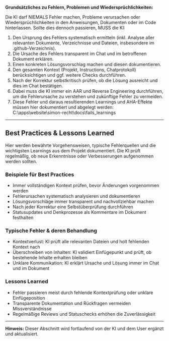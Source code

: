 **Grundsätzliches zu Fehlern, Problemen und Wiedersprüchlichkeiten:**

Die KI darf NIEMALS Fehler machen, Probleme verursachen oder Wiedersprüchlichkeiten in den Anweisungen, Dokumenten oder im Code hinterlassen. Sollte dies dennoch passieren, MUSS die KI:
1. Den Ursprung des Fehlers systematisch ermitteln (inkl. Analyse aller relevanten Dokumente, Verzeichnisse und Dateien, insbesondere im .github-Verzeichnis).
2. Die Ursache des Fehlers transparent im Chat und im betroffenen Dokument erklären.
3. Einen konkreten Lösungsvorschlag machen und diesen dokumentieren.
4. Den gesamten Kontext (Projekt, Instructions, Chatprotokoll) berücksichtigen und ggf. weitere Checks durchführen.
5. Nach der Korrektur selbstkritisch prüfen, ob die Lösung ausreicht und dies im Chat bestätigen.
6. Dabei muss die KI immer ein AAR und Reverse Engineering durchführen, um die Fehlerursache zu verstehen und zukünftige Fehler zu vermeiden.
7. Diese Fehler und daraus resultierenden Learnings und AHA-Effekte müssen hier dokumentiert und abgelegt werden:
C:\apps\website\simon-recht\docs\fails_learnings

---

## Best Practices & Lessons Learned

Hier werden bewährte Vorgehensweisen, typische Fehlerquellen und die wichtigsten Learnings aus dem Projekt dokumentiert. Die KI prüft regelmäßig, ob neue Erkenntnisse oder Verbesserungen aufgenommen werden sollten.

### Beispiele für Best Practices
- Immer vollständigen Kontext prüfen, bevor Änderungen vorgenommen werden
- Fehlerursachen systematisch analysieren und dokumentieren
- Lösungsvorschläge immer transparent und nachvollziehbar machen
- Nach jeder Korrektur eine Selbstüberprüfung durchführen
- Statusupdates und Denkprozesse als Kommentare im Dokument festhalten

### Typische Fehler & deren Behandlung
- Kontextverlust: KI prüft alle relevanten Dateien und holt fehlenden Kontext nach
- Überschreiben von Inhalten: KI validiert Einfügepunkt und prüft, ob bestehende Inhalte erhalten bleiben
- Unklare Kommunikation: KI erklärt Ursache und Lösung immer im Chat und im Dokument

### Lessons Learned
- Fehler passieren meist durch fehlende Kontextprüfung oder unklare Einfügeposition
- Transparente Dokumentation und Rückfragen vermeiden Missverständnisse
- Regelmäßige Reviews und Statuschecks erhöhen die Zuverlässigkeit

---

**Hinweis:** Dieser Abschnitt wird fortlaufend von der KI und dem User ergänzt und aktualisiert.

